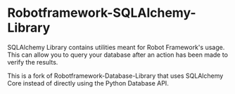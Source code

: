 Robotframework-SQLAlchemy-Library
===============================

SQLAlchemy Library contains utilities meant for Robot Framework's usage. This can allow you to query your database after an action has been made to verify the results.

This is a fork of Robotframework-Database-Library that uses SQLAlchemy Core instead of directly using the Python Database API.

